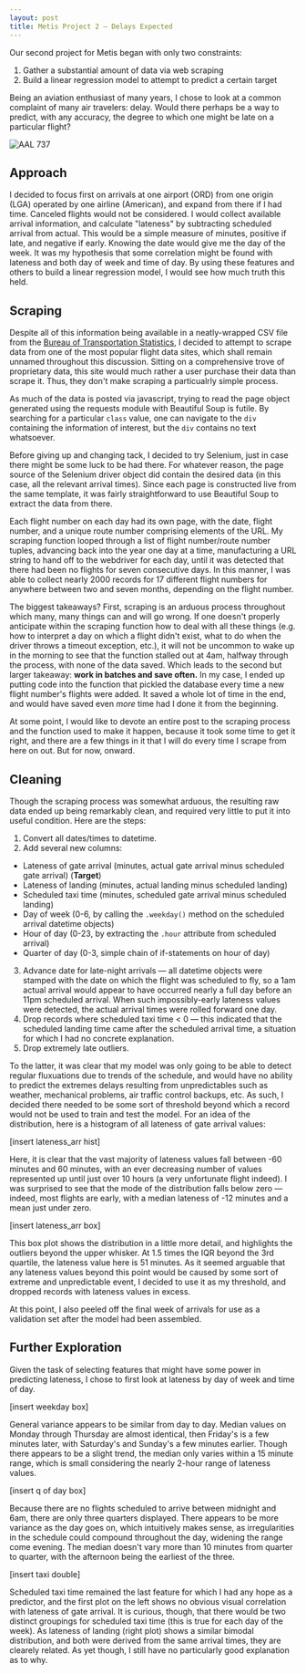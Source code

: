 ```yaml
---
layout: post
title: Metis Project 2 — Delays Expected
---
```


Our second project for Metis began with only two constraints:
1. Gather a substantial amount of data via web scraping
2. Build a linear regression model to attempt to predict a certain target

Being an aviation enthusiast of many years, I chose to look at a common complaint of many air travelers: delay. Would there perhaps be a way to predict, with any accuracy, the degree to which one might be late on a particular flight?

![AAL 737](http://theflight.info/wp-content/gallery/american-airlines-boeing-737-800/Boeing-737-800-American-Airlines.jpg)

## Approach

I decided to focus first on arrivals at one airport (ORD) from one origin (LGA) operated by one airline (American), and expand from there if I had time. Canceled flights would not be considered. I would collect available arrival information, and calculate "lateness" by subtracting scheduled arrival from actual. This would be a simple measure of minutes, positive if late, and negative if early. Knowing the date would give me the day of the week. It was my hypothesis that some correlation might be found with lateness and both day of week and time of day.  By using these features and others to build a linear regression model, I would see how much truth this held.

## Scraping

Despite all of this information being available in a neatly-wrapped CSV file from the [Bureau of Transportation Statistics](https://www.transtats.bts.gov/ONTIME/Index.aspx), I decided to attempt to scrape data from one of the most popular flight data sites, which shall remain unnamed throughout this discussion. Sitting on a comprehensive trove of proprietary data, this site would much rather a user purchase their data than scrape it. Thus, they don't make scraping a particualrly simple process.

As much of the data is posted via javascript, trying to read the page object generated using the requests module with Beautiful Soup is futile. By searching for a particular `class` value, one can navigate to the `div` containing the information of interest, but the `div` contains no text whatsoever.

Before giving up and changing tack, I decided to try Selenium, just in case there might be some luck to be had there. For whatever reason, the page source of the Selenium driver object did contain the desired data (in this case, all the relevant arrival times). Since each page is constructed live from the same template, it was fairly straightforward to use Beautiful Soup to extract the data from there.

Each flight number on each day had its own page, with the date, flight number, and a unique route number comprising elements of the URL. My scraping function looped through a list of flight number/route number tuples, advancing back into the year one day at a time, manufacturing a URL string to hand off to the webdriver for each day, until it was detected that there had been no flights for seven consecutive days. In this manner, I was able to collect nearly 2000 records for 17 different flight numbers for anywhere between two and seven months, depending on the flight number.

The biggest takeaways? First, scraping is an arduous process throughout which many, many things can and will go wrong. If one doesn't properly anticipate within the scraping function how to deal with all these things (e.g. how to interpret a day on which a flight didn't exist, what to do when the driver throws a timeout exception, etc.), it will not be uncommon to wake up in the morning to see that the function stalled out at 4am, halfway through the process, with none of the data saved. Which leads to the second but larger takeaway: **work in batches and save often.** In my case, I ended up putting code into the function that pickled the database every time a new flight number's flights were added. It saved a whole lot of time in the end, and would have saved even *more* time had I done it from the beginning.

At some point, I would like to devote an entire post to the scraping process and the function used to make it happen, because it took some time to get it right, and there are a few things in it that I will do every time I scrape from here on out. But for now, onward.

## Cleaning

Though the scraping process was somewhat arduous, the resulting raw data ended up being remarkably clean, and required very little to put it into useful condition. Here are the steps:

1. Convert all dates/times to datetime.
2. Add several new columns:
  * Lateness of gate arrival (minutes, actual gate arrival minus scheduled gate arrival) (**Target**)
  * Lateness of landing (minutes, actual landing minus scheduled landing)
  * Scheduled taxi time (minutes, scheduled gate arrival minus scheduled landing)
  * Day of week (0-6, by calling the `.weekday()` method on the scheduled arrival datetime objects)
  * Hour of day (0-23, by extracting the `.hour` attribute from scheduled arrival)
  * Quarter of day (0-3, simple chain of if-statements on hour of day)
3. Advance date for late-night arrivals — all datetime objects were stamped with the date on which the flight was scheduled to fly, so a 1am actual arrival would appear to have occurred nearly a full day before an 11pm scheduled arrival. When such impossibly-early lateness values were detected, the actual arrival times were rolled forward one day.
4. Drop records where scheduled taxi time < 0 — this indicated that the scheduled landing time came after the scheduled arrival time, a situation for which I had no concrete explanation.
5. Drop extremely late outliers.

To the latter, it was clear that my model was only going to be able to detect regular fluxuations due to trends of the schedule, and would have no ability to predict the extremes delays resulting from unpredictables such as weather, mechanical problems, air traffic control backups, etc. As such, I decided there needed to be some sort of threshold beyond which a record would not be used to train and test the model. For an idea of the distribution, here is a histogram of all lateness of gate arrival values:

[insert lateness_arr hist]

Here, it is clear that the vast majority of lateness values fall between -60 minutes and 60 minutes, with an ever decreasing number of values represented up until just over 10 hours (a very unfortunate flight indeed). I was surprised to see that the mode of the distribution falls below zero — indeed, most flights are early, with a median lateness of -12 minutes and a mean just under zero.

[insert lateness_arr box]

This box plot shows the distribution in a little more detail, and highlights the outliers beyond the upper whisker. At 1.5 times the IQR beyond the 3rd quartile, the lateness value here is 51 minutes. As it seemed arguable that any lateness values beyond this point would be caused by some sort of extreme and unpredictable event, I decided to use it as my threshold, and dropped records with lateness values in excess.

At this point, I also peeled off the final week of arrivals for use as a validation set after the model had been assembled.

## Further Exploration

Given the task of selecting features that might have some power in predicting lateness, I chose to first look at lateness by day of week and time of day.

[insert weekday box]

General variance appears to be similar from day to day. Median values on Monday through Thursday are almost identical, then Friday's is a few minutes later, with Saturday's and Sunday's a few minutes earlier. Though there appears to be a slight trend, the median only varies within a 15 minute range, which is small considering the nearly 2-hour range of lateness values.

[insert q of day box]

Because there are no flights scheduled to arrive between midnight and 6am, there are only three quarters displayed. There appears to be more variance as the day goes on, which intuitively makes sense, as irregularities in the schedule could compound throughout the day, widening the range come evening. The median doesn't vary more than 10 minutes from quarter to quarter, with the afternoon being the earliest of the three. 

[insert taxi double]

Scheduled taxi time remained the last feature for which I had any hope as a predictor, and the first plot on the left shows no obvious visual correlation with lateness of gate arrival. It is curious, though, that there would be two distinct groupings for scheduled taxi time (this is true for each day of the week). As lateness of landing (right plot) shows a similar bimodal distribution, and both were derived from the same arrival times, they are clearely related. As yet though, I still have no particularly good explanation as to why.



